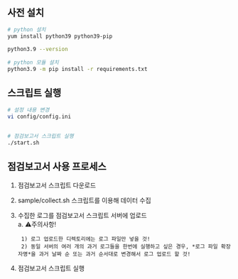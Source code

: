 ## 사전 설치
```bash
# python 설치
yum install python39 python39-pip
 
python3.9 --version
 
# python 모듈 설치
python3.9 -m pip install -r requirements.txt
```

## 스크립트 실행
```bash
# 설정 내용 변경
vi config/config.ini
 
 
# 점검보고서 스크립트 실행
./start.sh
```

## 점검보고서 사용 프로세스
1. 점검보고서 스크립트 다운로드
2. sample/collect.sh 스크립트를 이용해 데이터 수집
3. 수집한 로그를 점검보고서 스크립트 서버에 업로드  
    a. ⚠️주의사항!

        1) 로그 업로드한 디렉토리에는 로그 파일만 넣을 것!  
        2) 동일 서버의 여러 개의 과거 로그들을 한번에 실행하고 싶은 경우, *로그 파일 확장자명*을 과거 날짜 순 또는 과거 순서대로 변경해서 로그 업로드 할 것!

4. 점검보고서 스크립트 실행